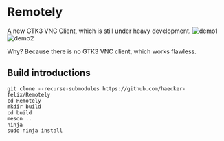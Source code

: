 # Remotely
A new GTK3 VNC Client, which is still under heavy development. 
![demo1](https://i.imgur.com/T4gT66c.png)
![demo2](https://i.imgur.com/4jhAWLw.png)

Why? Because there is no GTK3 VNC client, which works flawless.

## Build introductions
```
git clone --recurse-submodules https://github.com/haecker-felix/Remotely
cd Remotely
mkdir build
cd build
meson ..
ninja
sudo ninja install
